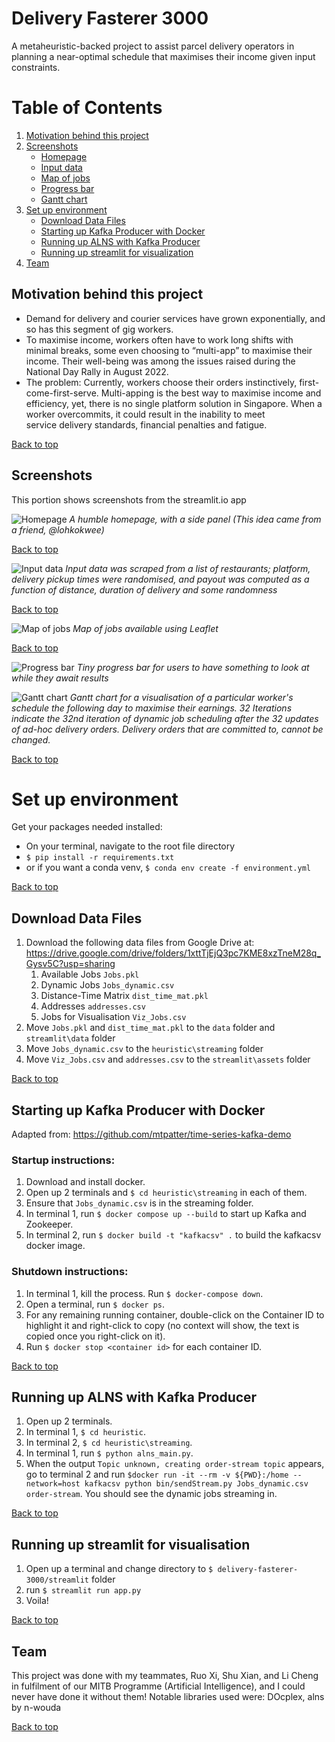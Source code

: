 # Delivery Fasterer 3000
A metaheuristic-backed project to assist parcel delivery operators in planning a near-optimal schedule that maximises their income given input constraints.

# Table of Contents

1. [Motivation behind this project](#motivation-behind-this-project)
2. [Screenshots](#screenshots)
   - [Homepage](#homepage)
   - [Input data](#input-data)
   - [Map of jobs](#map-of-jobs)
   - [Progress bar](#progress-bar)
   - [Gantt chart](#gantt-chart)
3. [Set up environment](#set-up-environment)
   - [Download Data Files](#download-data-files)
   - [Starting up Kafka Producer with Docker](#starting-up-kafka-producer-with-docker)
   - [Running up ALNS with Kafka Producer](#running-up-alns-with-kafka-producer)
   - [Running up streamlit for visualization](#running-up-streamlit-for-visualization)
4. [Team](#team)


## Motivation behind this project
- Demand for delivery and courier services have grown exponentially, and so has this segment of gig workers.
- To maximise income, workers often have to work long shifts with minimal breaks, some even choosing to “multi-app” to maximise their income. Their well-being was among the issues raised during the National Day Rally in August 2022.
- The problem:
Currently, workers choose their orders instinctively, first-come-first-serve.
Multi-apping is the best way to maximise income and efficiency, yet, there is no single platform solution in Singapore. 
When a worker overcommits, it could result in the inability to meet service delivery standards, financial penalties and fatigue.​

[Back to top](#table-of-contents)

## Screenshots
This portion shows screenshots from the streamlit.io app

![Homepage](https://github.com/hellobiondi/delivery-fasterer-3000/raw/main/screenshots/ss1.png)
*A humble homepage, with a side panel (This idea came from a friend, @lohkokwee)*

[Back to top](#table-of-contents)

![Input data](https://github.com/hellobiondi/delivery-fasterer-3000/raw/main/screenshots/ss2.png)
*Input data was scraped from a list of restaurants; platform, delivery pickup times were randomised, and payout was computed as a function of distance, duration of delivery and some randomness*

[Back to top](#table-of-contents)

![Map of jobs](https://github.com/hellobiondi/delivery-fasterer-3000/raw/main/screenshots/ss3.png)
*Map of jobs available using Leaflet*

[Back to top](#table-of-contents)

![Progress bar](https://github.com/hellobiondi/delivery-fasterer-3000/raw/main/screenshots/ss4.png)
*Tiny progress bar for users to have something to look at while they await results*

![Gantt chart](https://github.com/hellobiondi/delivery-fasterer-3000/raw/main/screenshots/ss5.png)
*Gantt chart for a visualisation of a particular worker's schedule the following day to maximise their earnings. 32 Iterations indicate the 32nd iteration of dynamic job scheduling after the 32 updates of ad-hoc delivery orders. Delivery orders that are committed to, cannot be changed.*

[Back to top](#table-of-contents)

# Set up environment
Get your packages needed installed:

  - On your terminal, navigate to the root file directory
  - `$ pip install -r requirements.txt`
  - or if you want a conda venv, `$ conda env create -f environment.yml`

[Back to top](#table-of-contents)

## Download Data Files

1) Download the following data files from Google Drive at: https://drive.google.com/drive/folders/1xttTjEjQ3pc7KME8xzTneM28q_Gysv5C?usp=sharing
   1) Available Jobs `Jobs.pkl`
   2) Dynamic Jobs `Jobs_dynamic.csv`
   3) Distance-Time Matrix `dist_time_mat.pkl`
   4) Addresses `addresses.csv`
   5) Jobs for Visualisation `Viz_Jobs.csv`
2) Move `Jobs.pkl` and `dist_time_mat.pkl` to the `data` folder and `streamlit\data` folder
3) Move `Jobs_dynamic.csv` to the `heuristic\streaming` folder
4) Move `Viz_Jobs.csv` and `addresses.csv` to the `streamlit\assets` folder

[Back to top](#table-of-contents)

## Starting up Kafka Producer with Docker

Adapted from: https://github.com/mtpatter/time-series-kafka-demo

### Startup instructions:
1) Download and install docker.
2) Open up 2 terminals and `$ cd heuristic\streaming` in each of them.
3) Ensure that `Jobs_dynamic.csv` is in the streaming folder.
4) In terminal 1, run `$ docker compose up --build` to start up Kafka and Zookeeper. 
5) In terminal 2, run `$ docker build -t "kafkacsv" .` to build the kafkacsv docker image.

### Shutdown instructions:
1) In terminal 1, kill the process. Run `$ docker-compose down`.
2) Open a terminal, run `$ docker ps`.
3) For any remaining running container, double-click on the Container ID to highlight it and right-click to copy (no context will show, the text is copied once you right-click on it).
4) Run `$ docker stop <container id>` for each container ID.

[Back to top](#table-of-contents)

## Running up ALNS with Kafka Producer
1) Open up 2 terminals. 
2) In terminal 1, `$ cd heuristic`.
3) In terminal 2, `$ cd heuristic\streaming`.
4) In terminal 1, run `$ python alns_main.py`.
5) When the output `Topic unknown, creating order-stream topic` appears, go to terminal 2 and run
`$docker run -it --rm -v ${PWD}:/home --network=host kafkacsv python bin/sendStream.py Jobs_dynamic.csv order-stream`. You should see the dynamic jobs streaming in.

[Back to top](#table-of-contents)

## Running up streamlit for visualisation
1. Open up a terminal and change directory to `$ delivery-fasterer-3000/streamlit` folder
2. run `$ streamlit run app.py`
3. Voila!
   
[Back to top](#table-of-contents)

## Team
This project was done with my teammates, Ruo Xi, Shu Xian, and Li Cheng in fulfilment of our MITB Programme (Artificial Intelligence), and I could never have done it without them!
Notable libraries used were: DOcplex, alns by n-wouda

[Back to top](#table-of-contents)
